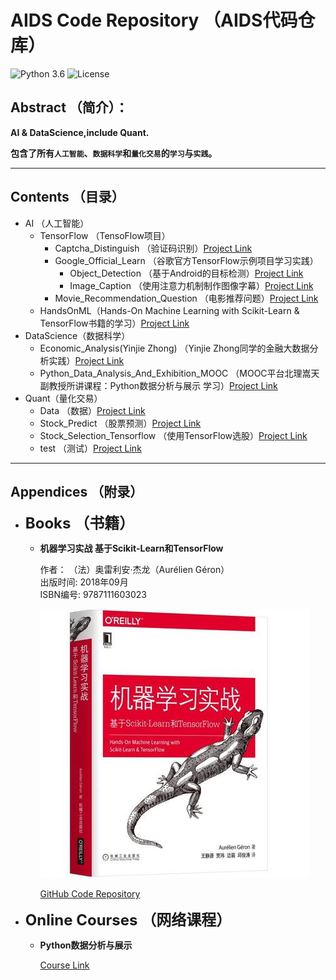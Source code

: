 # AIDS Code Repository （AIDS代码仓库）
![Python 3.6](https://img.shields.io/badge/Python-3.6-blue.svg)
![License](https://img.shields.io/badge/Code%20License-MIT-red.svg)

## Abstract （简介）：

**AI &amp; DataScience,include Quant.**

**包含了所有`人工智能`、`数据科学`和`量化交易`的`学习`与`实践`。**

***
## Contents （目录）
* AI （人工智能）  
    * TensorFlow （TensoFlow项目）  
        * Captcha_Distinguish （验证码识别）[Project Link](https://github.com/jklf5/AIDS/tree/master/AI/Tensorflow/Captcha_Distinguish "Captcha_Distinguish （验证码识别）")  
        * Google_Official_Learn （谷歌官方TensorFlow示例项目学习实践）  
            * Object_Detection （基于Android的目标检测）[Project Link](https://github.com/jklf5/AIDS/tree/master/AI/Tensorflow/Google_Official_Learn/Object_Detection "Object_Detection （基于Android的目标检测）")   
            * Image_Caption （使用注意力机制制作图像字幕）[Project Link](https://github.com/jklf5/AIDS/tree/master/AI/Tensorflow/Google_Official_Learn/Image_Caption "Image_Caption （使用注意力机制制作图像字幕）")  
        * Movie_Recommendation_Question （电影推荐问题）[Project Link](https://github.com/jklf5/AIDS/tree/master/AI/Tensorflow/Movie_Recommendation_Question "Movie_Recommendation_Question （电影推荐问题）")  
    * HandsOnML（Hands-On Machine Learning with Scikit-Learn & TensorFlow书籍的学习）[Project Link](https://github.com/jklf5/AIDS/tree/master/AI/HandsOnML "HandsOnML（Hands-On Machine Learning with Scikit-Learn & TensorFlow书籍的学习）")  
* DataScience（数据科学）  
    * Economic_Analysis(Yinjie Zhong) （Yinjie Zhong同学的金融大数据分析实践）[Project Link](https://github.com/jklf5/AIDS/tree/master/DataScience/Economic_Analysis(Yinjie%20Zhong) "Economic_Analysis(Yinjie Zhong) （Yinjie Zhong同学的金融大数据分析实践）")  
    * Python_Data_Analysis_And_Exhibition_MOOC （MOOC平台北理嵩天副教授所讲课程：Python数据分析与展示 学习）[Project Link](https://github.com/jklf5/AIDS/tree/master/DataScience/Python_Data_Analysis_And_Exhibition_MOOC "Python_Data_Analysis_And_Exhibition_MOOC （MOOC平台北理嵩天副教授所讲课程：Python数据分析与展示 学习）")  
* Quant（量化交易）  
    * Data （数据）[Project Link](https://github.com/jklf5/AIDS/tree/master/Quant/Data "Data （数据）")  
    * Stock_Predict （股票预测）[Project Link](https://github.com/jklf5/AIDS/tree/master/Quant/Stock_Predict "Stock_Predict （股票预测）")  
    * Stock_Selection_Tensorflow （使用TensorFlow选股）[Project Link](https://github.com/jklf5/AIDS/tree/master/Quant/Stock_Selection_Tensorflow "Stock_Selection_Tensorflow （使用TensorFlow选股）")  
    * test （测试）[Project Link](https://github.com/jklf5/AIDS/tree/master/Quant/test "test （测试）")

***

## Appendices （附录）
* <font size=5>**Books （书籍）**</font>

    * **机器学习实战 基于Scikit-Learn和TensorFlow**

        作者： （法）奥雷利安·杰龙（Aurélien Géron）  
        出版时间: 2018年09月  
        ISBN编号: 9787111603023

        ![Alt text](https://github.com/jklf5/AIDS/blob/master/AI/HandsOnML/HandOnML.jpg)

        [GitHub Code Repository](https://github.com/ageron/handson-ml2 "机器学习实战 基于Scikit-Learn和TensorFlow的代码仓库")

* <font size=5>**Online Courses （网络课程）**</font>
    * **Python数据分析与展示**

        [Course Link](https://www.icourse163.org/course/BIT-1001870002 "Python数据分析与展示网络课程链接")